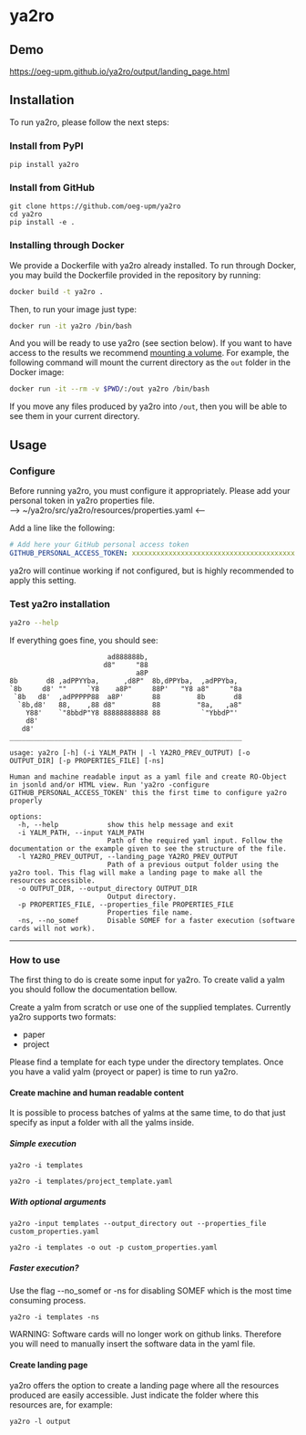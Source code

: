 # ya2ro

## Demo

<https://oeg-upm.github.io/ya2ro/output/landing_page.html>

## Installation

To run ya2ro, please follow the next steps:

### Install from PyPI

```text
pip install ya2ro
```

### Install from GitHub

```text
git clone https://github.com/oeg-upm/ya2ro
cd ya2ro
pip install -e .
```

### Installing through Docker

We provide a Dockerfile with ya2ro already installed. To run through Docker, you may build the Dockerfile provided in the repository by running:

```bash
docker build -t ya2ro .
```

Then, to run your image just type:

```bash
docker run -it ya2ro /bin/bash
```

And you will be ready to use ya2ro (see section below). If you want to have access to the results we recommend [mounting a volume](https://docs.docker.com/storage/volumes/). For example, the following command will mount the current directory as the `out` folder in the Docker image:

```bash
docker run -it --rm -v $PWD/:/out ya2ro /bin/bash
```

If you move any files produced by ya2ro into `/out`, then you will be able to see them in your current directory.

## Usage

### Configure

Before running ya2ro, you must configure it appropriately. Please add your personal token in ya2ro properties file.  
--> ~/ya2ro/src/ya2ro/resources/properties.yaml <--

Add a line like the following:

```yaml
# Add here your GitHub personal access token
GITHUB_PERSONAL_ACCESS_TOKEN: xxxxxxxxxxxxxxxxxxxxxxxxxxxxxxxxxxxxxxxx 
```

ya2ro will continue working if not configured, but is highly recommended to apply this setting.

### Test ya2ro installation

```bash
ya2ro --help
```

If everything goes fine, you should see:

```text
                        ad888888b,
                       d8"     "88
                               a8P
8b       d8 ,adPPYYba,      ,d8P"  8b,dPPYba,  ,adPPYba,
`8b     d8' ""     `Y8    a8P"     88P'   "Y8 a8"     "8a
 `8b   d8'  ,adPPPPP88  a8P'       88         8b       d8
  `8b,d8'   88,    ,88 d8"         88         "8a,   ,a8"
    Y88'    `"8bbdP"Y8 88888888888 88          `"YbbdP"'
    d8'
   d8'
_________________________________________________________

usage: ya2ro [-h] (-i YALM_PATH | -l YA2RO_PREV_OUTPUT) [-o OUTPUT_DIR] [-p PROPERTIES_FILE] [-ns]

Human and machine readable input as a yaml file and create RO-Object in jsonld and/or HTML view. Run 'ya2ro -configure GITHUB_PERSONAL_ACCESS_TOKEN' this the first time to configure ya2ro
properly

options:
  -h, --help            show this help message and exit
  -i YALM_PATH, --input YALM_PATH
                        Path of the required yaml input. Follow the documentation or the example given to see the structure of the file.
  -l YA2RO_PREV_OUTPUT, --landing_page YA2RO_PREV_OUTPUT
                        Path of a previous output folder using the ya2ro tool. This flag will make a landing page to make all the resources accessible.
  -o OUTPUT_DIR, --output_directory OUTPUT_DIR
                        Output directory.
  -p PROPERTIES_FILE, --properties_file PROPERTIES_FILE
                        Properties file name.
  -ns, --no_somef       Disable SOMEF for a faster execution (software cards will not work).

```

---

### How to use  

The first thing to do is create some input for ya2ro. To create valid a yalm you should follow the documentation bellow.

Create a yalm from scratch or use one of the supplied templates. Currently ya2ro supports two formats:

* paper
* project

Please find a template for each type under the directory templates.
Once you have a valid yalm (proyect or paper) is time to run ya2ro.

#### Create machine and human readable content

It is possible to process batches of yalms at the same time, to do that just specify as input a folder with all the yalms inside.

##### Simple execution

`ya2ro -i templates`  

`ya2ro -i templates/project_template.yaml`

##### With optional arguments

`ya2ro -input templates --output_directory out --properties_file custom_properties.yaml`  

`ya2ro -i templates -o out -p custom_properties.yaml`

##### Faster execution?

Use the flag --no_somef or -ns for disabling SOMEF which is the most time consuming process.

`ya2ro -i templates -ns`

WARNING: Software cards will no longer work on github links. Therefore you will need to manually insert the software data in the yaml file.

#### Create landing page

ya2ro offers the option to create a landing page where all the resources produced are easily accessible. Just indicate the folder where this resources are, for example:

`ya2ro -l output`
